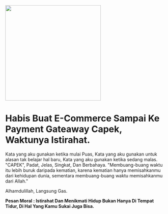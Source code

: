 <img src="https://c.tenor.com/ZhUttZgNkDQAAAAM/mr-bean-weird-face.gif" width="300" />

# Habis Buat E-Commerce Sampai Ke Payment Gateaway Capek, Waktunya Istirahat.

Kata yang aku gunakan ketika mulai Puas, Kata yang aku gunakan untuk alasan tak belajar hal baru, Kata yang aku gunakan ketika sedang malas. "CAPEK",
Padat, Jelas, Singkat, Dan Berbahaya.
"Membuang-buang waktu itu lebih buruk daripada kematian, karena kematian hanya memisahkanmu dari kehidupan dunia, sementara membuang-buang waktu memisahkanmu dari Allah."

Alhamdulillah, Langsung Gas.

<b>Pesan Moral : Istirahat Dan Menikmati Hidup Bukan Hanya Di Tempat Tidur, Di Hal Yang Kamu Sukai Juga Bisa.</b>
